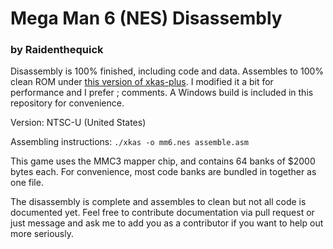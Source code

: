 # Mega Man 6 (NES) Disassembly

### by Raidenthequick

Disassembly is 100% finished, including code and data. Assembles to 100% clean ROM under [this version of xkas-plus](https://github.com/Raidenthequick/xkas-plus). I modified it a bit for performance and I prefer ; comments. A Windows build is included in this repository for convenience.

Version:
NTSC-U (United States)

Assembling instructions:
`./xkas -o mm6.nes assemble.asm`

This game uses the MMC3 mapper chip, and contains 64 banks of $2000 bytes each. For convenience, most code banks are bundled in together as one file.

The disassembly is complete and assembles to clean but not all code is documented yet. Feel free to contribute documentation via pull request or just message and ask me to add you as a contributor if you want to help out more seriously.
